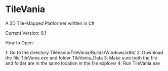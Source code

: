 # TileVania
A 2D Tile-Mapped Platformer written in C#

Current Version: 0.1

How to Open:

1: Go to the directory TileVania/TileVania/Builds/Windows/x86/
2: Download the file TileVania.exe and folder TileVania_Data
3: Make sure both the file and folder are in the same location in the file explorer
4: Run TileVania.exe

